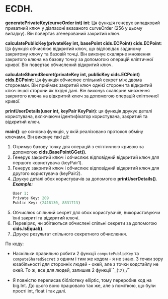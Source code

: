 # ECDH.
**generatePrivateKey(curveOrder int) int**: Ця функція генерує випадковий приватний ключ у діапазоні вказаного curveOrder (256 у цьому випадку). Він повертає згенерований закритий ключ.

**calculatePublicKey(privateKey int, basePoint cids.ECPoint) cids.ECPoint**: Ця функція обчислює відкритий ключ, що відповідає заданому закритому ключу та базовій точці. Він виконує скалярне множення закритого ключа на базову точку за допомогою операцій еліптичної кривої. Він повертає обчислений відкритий ключ.

**calculateSharedSecret(privateKey int, publicKey cids.ECPoint) cids.ECPoint**: Ця функція обчислює спільний секрет між двома сторонами. Він приймає закритий ключ однієї сторони та відкритий ключ іншої сторони як вхідні дані. Він виконує скалярне множення закритого ключа на відкритий ключ за допомогою операцій еліптичної кривої. 

**printUserDetails(user int, keyPair KeyPair)**: ця функція друкує деталі користувача, включаючи ідентифікатор користувача, закритий та відкритий ключ.

**main()**: це основна функція, у якій реалізовано протокол обміну ключами. Він виконує такі дії:


1. Отримує базову точку для операцій з еліптичною кривою за допомогою **cids.BasePointGGet().**
2. Генерує закритий ключ і обчислює відповідний відкритий ключ для першого користувача (keyPair1).
3. Генерує закритий ключ і обчислює відповідний відкритий ключ для другого користувача (keyPair2).
4. Друкує деталі обох користувачів за допомогою **printUserDetails()**.
***Example:***
    ``` mathematica
    User 1:
    Private Key: 209
    Public Key: (2418130, 8831713)
    ```
5. Обчислює спільний секрет для обох користувачів, використовуючи їхні закриті та відкритий ключі.
6. Перевіряє, чи збігаються обчислені спільні секрети за допомогою **cids.IsEqual()**.
7. Друкує результат спільного секретного обчислення.

По коду:
- Наскільки правильно робити 2 функції `computePublicKey` та `computeSharedSecret` з одним і тим же кодом - я не знаю. З точки зору юзабільності для сторонніх людей - окей, але з точки кодстайлу не окей. То ж, все для людей, залишив 2 функції ¯\_(ツ)_/¯

- Я повністю переписав бібліотеку elliptic, тому переробив код на big.Int. До цього воно працювало так же, але з поміткою, що були прості int, float і так далі.
